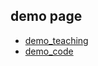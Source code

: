 ## demo page
* [demo_teaching](https://segmentfault.com/a/1190000008278925)
* [demo_code](https://demo.luckyw.cn/)
